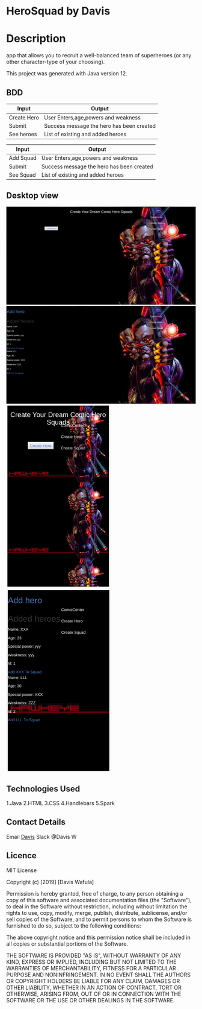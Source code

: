 # HeroSquad by Davis

# Description

app that allows you to recruit a well-balanced team of superheroes (or any other character-type of your choosing).

This project was generated with Java version 12.

## BDD

|Input   | Output |
| ------------- | ------------- |
| Create Hero  | User Enters,age,powers and weakness  |
| Submit | Success message the hero has been created|
|See heroes| List of existing and added heroes|

|Input   | Output |
| ------------- | ------------- |
| Add Squad  | User Enters,age,powers and weakness  |
| Submit | Success message the hero has been created|
|See Squad| List of existing and added heroes|

## Desktop view

![image](src/main/resources/public/images/1.png)
![image](src/main/resources/public/images/3.png)
![image](src/main/resources/public/images/2.png)
![image](src/main/resources/public/images/4.png)

## Technologies Used

1.Java
2.HTML
3.CSS
4.Handlebars
5.Spark

## Contact Details

Email [Davis](davisdavy96@gmail.com)
Slack @Davis W

## Licence

MIT License

Copyright (c) [2019] [Davis Wafula]

Permission is hereby granted, free of charge, to any person obtaining a copy
of this software and associated documentation files (the "Software"), to deal
in the Software without restriction, including without limitation the rights
to use, copy, modify, merge, publish, distribute, sublicense, and/or sell
copies of the Software, and to permit persons to whom the Software is
furnished to do so, subject to the following conditions:

The above copyright notice and this permission notice shall be included in all
copies or substantial portions of the Software.

THE SOFTWARE IS PROVIDED "AS IS", WITHOUT WARRANTY OF ANY KIND, EXPRESS OR
IMPLIED, INCLUDING BUT NOT LIMITED TO THE WARRANTIES OF MERCHANTABILITY,
FITNESS FOR A PARTICULAR PURPOSE AND NONINFRINGEMENT. IN NO EVENT SHALL THE
AUTHORS OR COPYRIGHT HOLDERS BE LIABLE FOR ANY CLAIM, DAMAGES OR OTHER
LIABILITY, WHETHER IN AN ACTION OF CONTRACT, TORT OR OTHERWISE, ARISING FROM,
OUT OF OR IN CONNECTION WITH THE SOFTWARE OR THE USE OR OTHER DEALINGS IN THE
SOFTWARE.
